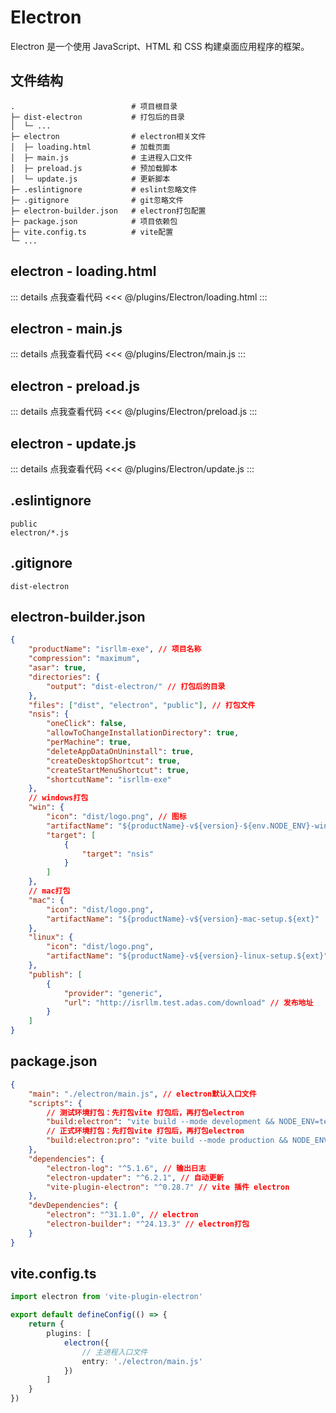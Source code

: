 # Electron

Electron 是一个使用 JavaScript、HTML 和 CSS 构建桌面应用程序的框架。

## 文件结构

```
.                          # 项目根目录
├─ dist-electron           # 打包后的目录
│  └─ ...
├─ electron                # electron相关文件
│  ├─ loading.html         # 加载页面
│  ├─ main.js              # 主进程入口文件
│  ├─ preload.js           # 预加载脚本
│  └─ update.js            # 更新脚本
├─ .eslintignore           # eslint忽略文件
├─ .gitignore              # git忽略文件
├─ electron-builder.json   # electron打包配置
├─ package.json            # 项目依赖包
├─ vite.config.ts          # vite配置
└─ ...
```

## electron - loading.html

::: details 点我查看代码
<<< @/plugins/Electron/loading.html
:::

## electron - main.js

::: details 点我查看代码
<<< @/plugins/Electron/main.js
:::

## electron - preload.js

::: details 点我查看代码
<<< @/plugins/Electron/preload.js
:::

## electron - update.js

::: details 点我查看代码
<<< @/plugins/Electron/update.js
:::

## .eslintignore

```
public
electron/*.js
```

## .gitignore

```
dist-electron
```

## electron-builder.json

```json
{
    "productName": "isrllm-exe", // 项目名称
    "compression": "maximum",
    "asar": true,
    "directories": {
        "output": "dist-electron/" // 打包后的目录
    },
    "files": ["dist", "electron", "public"], // 打包文件
    "nsis": {
        "oneClick": false,
        "allowToChangeInstallationDirectory": true,
        "perMachine": true,
        "deleteAppDataOnUninstall": true,
        "createDesktopShortcut": true,
        "createStartMenuShortcut": true,
        "shortcutName": "isrllm-exe"
    },
    // windows打包
    "win": {
        "icon": "dist/logo.png", // 图标
        "artifactName": "${productName}-v${version}-${env.NODE_ENV}-win-setup.${ext}", // 打包后的文件名
        "target": [
            {
                "target": "nsis"
            }
        ]
    },
    // mac打包
    "mac": {
        "icon": "dist/logo.png",
        "artifactName": "${productName}-v${version}-mac-setup.${ext}"
    },
    "linux": {
        "icon": "dist/logo.png",
        "artifactName": "${productName}-v${version}-linux-setup.${ext}"
    },
    "publish": [
        {
            "provider": "generic",
            "url": "http://isrllm.test.adas.com/download" // 发布地址
        }
    ]
}
```

## package.json

```json
{
    "main": "./electron/main.js", // electron默认入口文件
    "scripts": {
        // 测试环境打包：先打包vite 打包后，再打包electron
        "build:electron": "vite build --mode development && NODE_ENV=test electron-builder --win --x64",
        // 正式环境打包：先打包vite 打包后，再打包electron
        "build:electron:pro": "vite build --mode production && NODE_ENV=prod electron-builder --win --x64"
    },
    "dependencies": {
        "electron-log": "^5.1.6", // 输出日志
        "electron-updater": "^6.2.1", // 自动更新
        "vite-plugin-electron": "^0.28.7" // vite 插件 electron
    },
    "devDependencies": {
        "electron": "^31.1.0", // electron
        "electron-builder": "^24.13.3" // electron打包
    }
}
```

## vite.config.ts

```ts
import electron from 'vite-plugin-electron'

export default defineConfig(() => {
    return {
        plugins: [
            electron({
                // 主进程入口文件
                entry: './electron/main.js'
            })
        ]
    }
})
```
